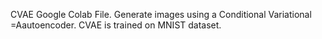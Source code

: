 CVAE Google Colab File. Generate images using a Conditional Variational =Aautoencoder. CVAE is trained on MNIST dataset. 
